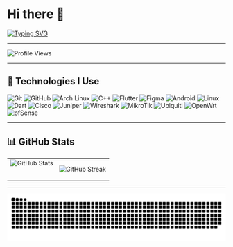 # Hi there 👋

[![Typing SVG](https://readme-typing-svg.herokuapp.com?font=Courier+New&color=00BFFF&center=false&vCenter=true&width=650&lines=$+neofetch;Name:+Islam+Sayed;....;College:+Modern+Academy+—+Computer+Engineering;....;Languages:+Java,+Dart,+C++;....;Position:+Software+Engineer)](https://git.io/typing-svg)

---

![Profile Views](https://komarev.com/ghpvc/?username=islamsayed0&color=brightgreen&abbreviated=true)

---

## 🚀 Technologies I Use  

![Git](https://img.shields.io/badge/Git-F05032?style=for-the-badge&logo=git&logoColor=white)
![GitHub](https://img.shields.io/badge/GitHub-181717?style=for-the-badge&logo=github&logoColor=white)
![Arch Linux](https://img.shields.io/badge/Arch_Linux-1793D1?style=for-the-badge&logo=arch-linux&logoColor=white)
![C++](https://img.shields.io/badge/C++-00599C?style=for-the-badge&logo=c%2B%2B&logoColor=white)
![Flutter](https://img.shields.io/badge/Flutter-02569B?style=for-the-badge&logo=flutter&logoColor=white)
![Figma](https://img.shields.io/badge/Figma-F24E1E?style=for-the-badge&logo=figma&logoColor=white)
![Android](https://img.shields.io/badge/Android-3DDC84?style=for-the-badge&logo=android&logoColor=white)
![Linux](https://img.shields.io/badge/Linux-FCC624?style=for-the-badge&logo=linux&logoColor=black)
![Dart](https://img.shields.io/badge/Dart-0175C2?style=for-the-badge&logo=dart&logoColor=white)
![Cisco](https://img.shields.io/badge/Cisco-1BA0D7?style=for-the-badge&logo=cisco&logoColor=white)
![Juniper](https://img.shields.io/badge/Juniper-2AAB8E?style=for-the-badge&logo=junipernetworks&logoColor=white)
![Wireshark](https://img.shields.io/badge/Wireshark-1679A7?style=for-the-badge&logo=wireshark&logoColor=white)
![MikroTik](https://img.shields.io/badge/MikroTik-293239?style=for-the-badge&logo=mikrotik&logoColor=white)
![Ubiquiti](https://img.shields.io/badge/Ubiquiti-0559C9?style=for-the-badge&logo=ubiquiti&logoColor=white)
![OpenWrt](https://img.shields.io/badge/OpenWrt-00B5E2?style=for-the-badge&logo=openwrt&logoColor=white)
![pfSense](https://img.shields.io/badge/pfSense-212121?style=for-the-badge&logo=pfsense&logoColor=white)

---
## 📊 GitHub Stats

<table>
  <tr>
    <td valign="top">
      <img src="https://github-readme-stats.vercel.app/api?username=islamsayed0&show_icons=true&theme=blue" alt="GitHub Stats" />
    </td>
    <td valign="top">
<p align="center">
  <img src="https://github-readme-streak-stats.herokuapp.com/?user=islamsayed0&theme=blue" alt="GitHub Streak" />
</p>
    </td>
  </tr>
</table>

---

![snake gif](https://github.com/Platane/snk/raw/output/github-contribution-grid-snake.svg)
